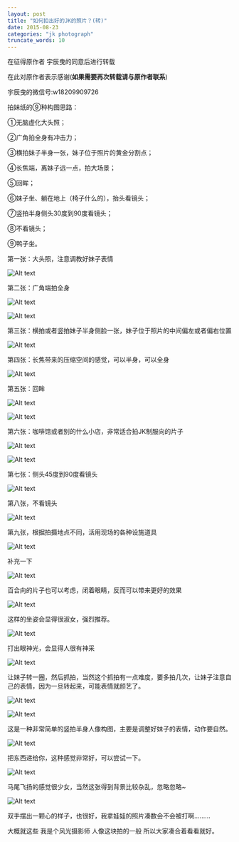 ```yaml
---
layout: post
title: "如何拍出好的JK的照片？(转)"
date: 2015-08-23
categories: "jk photograph"
truncate_words: 10
---
```


在征得原作者 宇辰曳的同意后进行转载

在此对原作者表示感谢(**如果需要再次转载请与原作者联系**)

宇辰曳的微信号:w18209909726

拍妹纸的⑨种构图思路：

①无脑虚化大头照；

②广角拍全身有冲击力；

③横拍妹子半身一张，妹子位于照片的黄金分割点；

④长焦端，离妹子远一点，拍大场景；

⑤回眸；

⑥妹子坐、躺在地上（椅子什么的），抬头看镜头；

⑦竖拍半身侧头30度到90度看镜头；

⑧不看镜头；

⑨鸭子坐。

第一张：大头照，注意调教好妹子表情

![Alt text](http://assets.jk.gaoyh.me/post-2015-8-23(1)1.jpg)

第二张：广角端拍全身

![Alt text](http://assets.jk.gaoyh.me/post-2015-8-23(1)2.jpg)

![Alt text](http://assets.jk.gaoyh.me/post-2015-8-23(1)3.jpg)

第三张：横拍或者竖拍妹子半身侧脸一张，妹子位于照片的中间偏左或者偏右位置

![Alt text](http://assets.jk.gaoyh.me/post-2015-8-23(1)4.jpg)

第四张：长焦带来的压缩空间的感觉，可以半身，可以全身

![Alt text](http://assets.jk.gaoyh.me/post-2015-8-23(1)5.jpg)

第五张：回眸

![Alt text](http://assets.jk.gaoyh.me/post-2015-8-23(1)6.jpg)

![Alt text](http://assets.jk.gaoyh.me/post-2015-8-23(1)7.jpg)

第六张：咖啡馆或者别的什么小店，非常适合拍JK制服向的片子

![Alt text](http://assets.jk.gaoyh.me/post-2015-8-23(1)8.jpg)

![Alt text](http://assets.jk.gaoyh.me/post-2015-8-23(1)9.jpg)

第七张：侧头45度到90度看镜头

![Alt text](http://assets.jk.gaoyh.me/post-2015-8-23(1)10.jpg)

第八张，不看镜头

![Alt text](http://assets.jk.gaoyh.me/post-2015-8-23(1)11.jpg)

第九张，根据拍摄地点不同，活用现场的各种设施道具

![Alt text](http://assets.jk.gaoyh.me/post-2015-8-23(1)12.jpg)

补充一下

![Alt text](http://assets.jk.gaoyh.me/post-2015-8-23(1)13.jpg)

百合向的片子也可以考虑，闭着眼睛，反而可以带来更好的效果

![Alt text](http://assets.jk.gaoyh.me/post-2015-8-23(1)14.jpg)

这样的坐姿会显得很淑女，强烈推荐。

![Alt text](http://assets.jk.gaoyh.me/post-2015-8-23(1)15.jpg)

打出眼神光，会显得人很有神采


![Alt text](http://assets.jk.gaoyh.me/post-2015-8-23(1)16.jpg)

让妹子转一圈，然后抓拍，当然这个抓拍有一点难度，要多拍几次，让妹子注意自己的表情，因为一旦转起来，可能表情就颜艺了。


![Alt text](http://assets.jk.gaoyh.me/post-2015-8-23(1)17.jpg)


![Alt text](http://assets.jk.gaoyh.me/post-2015-8-23(1)18.jpg)

这是一种非常简单的竖拍半身人像构图，主要是调整好妹子的表情，动作要自然。

![Alt text](http://assets.jk.gaoyh.me/post-2015-8-23(1)19.jpg)

把东西递给你，这种感觉非常好，可以尝试一下。

![Alt text](http://assets.jk.gaoyh.me/post-2015-8-23(1)20.jpg)

马尾飞扬的感觉很少女，当然这张得到背景比较杂乱，忽略忽略~

![Alt text](http://assets.jk.gaoyh.me/post-2015-8-23(1)21.jpg)

双手摆出一颗心的样子，也很好，我拿娃娃的照片凑数会不会被打啊.........

大概就这些
我是个风光摄影师
人像这块拍的一般
所以大家凑合着看看就好。
